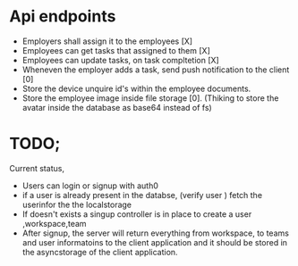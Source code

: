 # Api endpoints

- Employers shall assign it to the employees [X]
- Employees can get tasks that assigned to them [X]
- Employees can update tasks, on task compltetion [X]
- Wheneven the employer adds a task, send push notification to the client [0]
- Store the device unquire id's within the employee documents.
- Store the employee image inside file storage [0]. (Thiking to store the avatar inside the database as base64 instead of fs)

# TODO;

Current status,

- Users can login or signup with auth0
- if a user is already present in the databse, (verify user ) fetch the userinfor the the localstorage
- If doesn't exists a singup controller is in place to create a user ,workspace,team
- After signup, the server will return everything from workspace, to teams and user
  informatoins to the client application and it should be stored in the asyncstorage
  of the client application.
